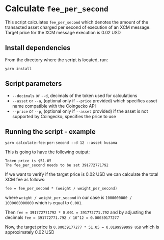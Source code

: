 # Calculate `fee_per_second`

This script calculates `fee_per_second` which denotes the amount of the transacted asset charged per second of execution of an XCM message. Target price for the XCM message execution is 0.02 USD

## Install dependencies

From the directory where the script is located, run:

`yarn install`

## Script parameters

- `--decimals` or `--d`, decimals of the token used for calculations
- `--asset` or `--a`, (optional only if `--price` provided) which specifies asset name compatible with the Coingecko API
- `--price` or `--p`, (optional only if `--asset` provided) if the asset is not supported by Coingecko, specifies the price to use

## Running the script - example

`yarn calculate-fee-per-second --d 12 --asset kusama`

This is going to have the following output: 

`Token price is $51.05`<br />
`The fee_per_second needs to be set 391772771792`

If we want to verify if the target price is 0.02 USD we can calculate the total XCM fee as follows:

`fee = fee_per_second * (weight / weight_per_second)`

where `weight / weight_per_second` in our case is `1000000000 / 1000000000000` which is equal to `0.001`.

Then `fee = 391772771792 * 0.001 = 391772771.792` and by adjusting the decimals `fee = 391772771.792 / 10^12 = 0.00039177277`

Now, the target price is `0.00039177277 * 51.05 = 0.0199999999 USD` which is approximately 0.02 USD
